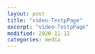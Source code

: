 ```yaml
---
layout: post
title: "video-TestpPage"
excerpt: "video-TestpPage"
modified: 2020-11-12
categories: media
---
```

<script data-cfasync="false" async type="text/javascript" src="//go.trvdp.com/init/4176.js?pid=3939"></script>
